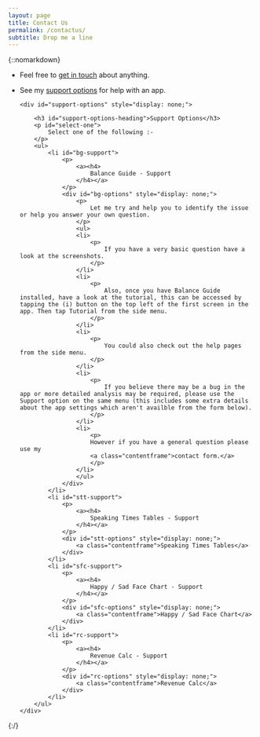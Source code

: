 ```yaml
---
layout: page
title: Contact Us
permalink: /contactus/
subtitle: Drop me a line
---
```


{::nomarkdown}

<ul>
	<li id="get-in-touch">
		<p>
			Feel free to <a href="#" id="show-get-in-touch">get in touch</a> about anything.
		</p>
	</li>
	<li id="support">
		<p>
			See my <a href="#" id="show-support">support options</a> for help with an app.
		</p>
	</li>


	<div id="support-options" style="display: none;">

		<h3 id="support-options-heading">Support Options</h3>
		<p id="select-one">
			Select one of the following :-
		</p>
		<ul>
			<li id="bg-support">
				<p>
					<a><h4>
						Balance Guide - Support
					</h4></a>
				</p>
				<div id="bg-options" style="display: none;">
					<p>
						Let me try and help you to identify the issue or help you answer your own question.
					</p>
					<ul>
					<li>
						<p>
							If you have a very basic question have a look at the screenshots.
						</p>
					</li>
					<li>
						<p>
							Also, once you have Balance Guide installed, have a look at the tutorial, this can be accessed by tapping the (i) button on the top left of the first screen in the app. Then tap Tutorial from the side menu.
						</p>
					</li>
					<li>
						<p>
							You could also check out the help pages from the side menu.
						</p>
					</li>
					<li>
						<p>
							If you believe there may be a bug in the app or more detailed analysis may be required, please use the Support option on the same menu (this includes some extra details about the app settings which aren't availble from the form below).
						</p>
					</li>
					<li>
						<p>
						However if you have a general question please use my 
						<a class="contentframe">contact form.</a>
						</p>
					</li>
					</ul>
				</div>
			</li>
			<li id="stt-support">
				<p>
					<a><h4>
						Speaking Times Tables - Support
					</h4></a>
				</p>
				<div id="stt-options" style="display: none;">
					<a class="contentframe">Speaking Times Tables</a>
				</div>
			</li>
			<li id="sfc-support">
				<p>
					<a><h4>
						Happy / Sad Face Chart - Support
					</h4></a>
				</p>
				<div id="sfc-options" style="display: none;">
					<a class="contentframe">Happy / Sad Face Chart</a>
				</div>
			</li>
			<li id="rc-support">
				<p>
					<a><h4>
						Revenue Calc - Support
					</h4></a>
				</p>
				<div id="rc-options" style="display: none;">
					<a class="contentframe">Revenue Calc</a>
				</div>
			</li>
		</ul>
	</div>
</ul>

<iframe 
src="https://docs.google.com/forms/d/e/1FAIpQLSdtk679xP4RU0H3jh23pWd_dJ-yq0i8TIpAZVg9_Wb8amxBXg/viewform?usp=pp_url&entry.1437266772=&embedded=true";"
name="contentframe"
style="position: relative; width: 100%; display: none;" 
height="922" 
id="contact-iframe"
frameborder="0" 
marginheight="0" 
marginwidth="0">Loading...</iframe>

{:/}
